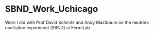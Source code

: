 # SBND_Work_Uchicago
Work I did with Prof David Schmitz and Andy Mastbaum on the neutrino oscillation experiment (SBND) at FermiLab
